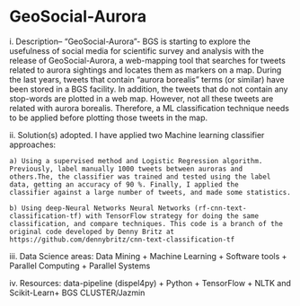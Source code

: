 # GeoSocial-Aurora


i. Description– “GeoSocial-Aurora”- BGS is starting to explore the usefulness of social media for scientific survey and analysis with the release of GeoSocial-Aurora, a web-mapping tool that searches for tweets related to aurora sightings and locates them as markers on a map. During the last years, tweets that contain “aurora borealis” terms (or similar) have been stored in a BGS facility.  In addition, the tweets that do not contain any stop-words are plotted in a web map. However, not all these tweets are related with aurora borealis.  Therefore, a ML classification technique needs to be applied before plotting those tweets in the map. 

ii. Solution(s) adopted.  I have applied two  Machine learning classifier approaches:

	a) Using a supervised method and Logistic Regression algorithm. Previously, label manually 1000 tweets between auroras and 	others.The, the classifier was trained and tested using the label data, getting an accuracy of 90 %. Finally, I applied the 		classifier against a large number of tweets, and made some statistics. 
	
	b) Using deep-Neural Networks Neural Networks (rf-cnn-text-classification-tf) with TensorFlow strategy for doing the same classification, and compare techniques. This code is a branch of the original code developed by Denny Britz at https://github.com/dennybritz/cnn-text-classification-tf

iii. Data Science areas:  Data Mining + Machine Learning + Software tools + Parallel Computing + Parallel Systems

iv. Resources:  data-pipeline (dispel4py) + Python + TensorFlow + NLTK and Scikit-Learn+ BGS CLUSTER/Jazmin

